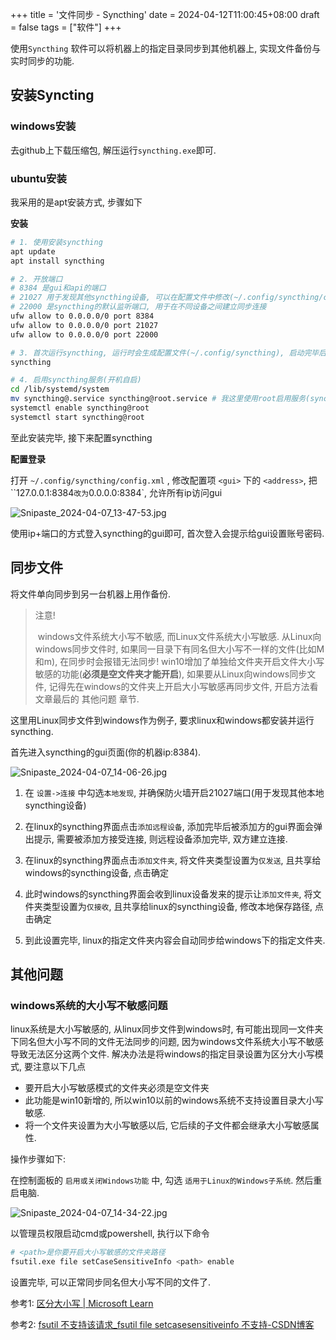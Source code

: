 +++
title = '文件同步 - Syncthing'
date = 2024-04-12T11:00:45+08:00
draft = false
tags = ["软件"]
+++


使用`Syncthing` 软件可以将机器上的指定目录同步到其他机器上, 实现文件备份与实时同步的功能.



## 安装Syncting

### windows安装

去github上下载压缩包, 解压运行`syncthing.exe`即可.



### ubuntu安装

我采用的是apt安装方式, 步骤如下

**安装**

``` bash
# 1. 使用安装syncthing
apt update
apt install syncthing

# 2. 开放端口
# 8384 是gui和api的端口
# 21027 用于发现其他syncthing设备, 可以在配置文件中修改(~/.config/syncthing/config.xml)
# 22000 是syncthing的默认监听端口, 用于在不同设备之间建立同步连接
ufw allow to 0.0.0.0/0 port 8384
ufw allow to 0.0.0.0/0 port 21027
ufw allow to 0.0.0.0/0 port 22000

# 3. 首次运行syncthing, 运行时会生成配置文件(~/.config/syncthing), 启动完毕后直接ctrl+c关闭即可.
syncthing

# 4. 启用syncthing服务(开机自启)
cd /lib/systemd/system
mv syncthing@.service syncthing@root.service # 我这里使用root启用服务(syncthing官方不推荐使用root)
systemctl enable syncthing@root
systemctl start syncthing@root
```

至此安装完毕, 接下来配置syncthing

**配置登录**

打开 `~/.config/syncthing/config.xml` , 修改配置项 `<gui>` 下的 `<address>`, 把 ``127.0.0.1:8384` 改为 `0.0.0.0:8384`, 允许所有ip访问gui

![Snipaste_2024-04-07_13-47-53.jpg](https://pic.kaneha.online:1234/i/2024/04/07/661233968b085.jpg)



使用ip+端口的方式登入syncthing的gui即可, 首次登入会提示给gui设置账号密码.



## 同步文件

将文件单向同步到另一台机器上用作备份.

> 注意!
>
> ​	windows文件系统大小写不敏感, 而Linux文件系统大小写敏感. 从Linux向windows同步文件时, 如果同一目录下有同名但大小写不一样的文件(比如M和m), 在同步时会报错无法同步! win10增加了单独给文件夹开启文件大小写敏感的功能(**必须是空文件夹才能开启**), 如果要从Linux向windows同步文件, 记得先在windows的文件夹上开启大小写敏感再同步文件, 开启方法看文章最后的 其他问题 章节.



这里用Linux同步文件到windows作为例子, 要求linux和windows都安装并运行syncthing.

首先进入syncthing的gui页面(你的机器ip:8384).

![Snipaste_2024-04-07_14-06-26.jpg](https://pic.kaneha.online:1234/i/2024/04/07/661237ef5d374.jpg)

1. 在 `设置->连接` 中勾选`本地发现`, 并确保防火墙开启21027端口(用于发现其他本地syncthing设备)

2. 在linux的syncthing界面点击`添加远程设备`, 添加完毕后被添加方的gui界面会弹出提示, 需要被添加方接受连接, 则远程设备添加完毕, 双方建立连接.

3. 在linux的syncthing界面点击`添加文件夹`, 将文件夹类型设置为`仅发送`, 且共享给windows的syncthing设备, 点击确定
4. 此时windows的syncthing界面会收到linux设备发来的提示让`添加文件夹`, 将文件夹类型设置为`仅接收`, 且共享给linux的syncthing设备, 修改本地保存路径, 点击确定
5. 到此设置完毕, linux的指定文件夹内容会自动同步给windows下的指定文件夹.



## 其他问题

### windows系统的大小写不敏感问题

linux系统是大小写敏感的, 从linux同步文件到windows时, 有可能出现同一文件夹下同名但大小写不同的文件无法同步的问题, 因为windows文件系统大小写不敏感导致无法区分这两个文件. 解决办法是将windows的指定目录设置为区分大小写模式, 要注意以下几点

* 要开启大小写敏感模式的文件夹必须是空文件夹
* 此功能是win10新增的, 所以win10以前的windows系统不支持设置目录大小写敏感.
* 将一个文件夹设置为大小写敏感以后, 它后续的子文件都会继承大小写敏感属性.



操作步骤如下:

在控制面板的 `启用或关闭Windows功能` 中, 勾选 `适用于Linux的Windows子系统`. 然后重启电脑.

![Snipaste_2024-04-07_14-34-22.jpg](https://pic.kaneha.online:1234/i/2024/04/07/66123e79eec8c.jpg)



以管理员权限启动cmd或powershell, 执行以下命令

``` bash
# <path>是你要开启大小写敏感的文件夹路径
fsutil.exe file setCaseSensitiveInfo <path> enable
```



设置完毕, 可以正常同步同名但大小写不同的文件了.



参考1: [区分大小写 | Microsoft Learn](https://learn.microsoft.com/zh-cn/windows/wsl/case-sensitivity)

参考2: [fsutil 不支持该请求_fsutil file setcasesensitiveinfo 不支持-CSDN博客](https://blog.csdn.net/qq_16812035/article/details/89182920)